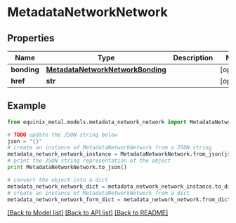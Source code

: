 # MetadataNetworkNetwork


## Properties
Name | Type | Description | Notes
------------ | ------------- | ------------- | -------------
**bonding** | [**MetadataNetworkNetworkBonding**](MetadataNetworkNetworkBonding.md) |  | [optional] 
**href** | **str** |  | [optional] 

## Example

```python
from equinix_metal.models.metadata_network_network import MetadataNetworkNetwork

# TODO update the JSON string below
json = "{}"
# create an instance of MetadataNetworkNetwork from a JSON string
metadata_network_network_instance = MetadataNetworkNetwork.from_json(json)
# print the JSON string representation of the object
print MetadataNetworkNetwork.to_json()

# convert the object into a dict
metadata_network_network_dict = metadata_network_network_instance.to_dict()
# create an instance of MetadataNetworkNetwork from a dict
metadata_network_network_form_dict = metadata_network_network.from_dict(metadata_network_network_dict)
```
[[Back to Model list]](../README.md#documentation-for-models) [[Back to API list]](../README.md#documentation-for-api-endpoints) [[Back to README]](../README.md)



